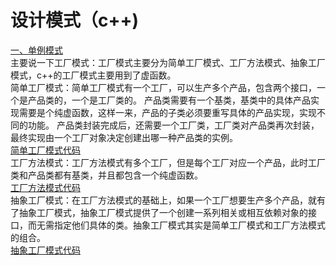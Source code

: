 # 设计模式（c++)
[一、单例模式](https://github.com/happyhk/WorkLearning/blob/master/DesignPattern/%E5%8D%95%E4%BE%8B%E6%A8%A1%E5%BC%8F.cpp)<br>
主要说一下工厂模式：工厂模式主要分为简单工厂模式、工厂方法模式、抽象工厂模式，c++的工厂模式主要用到了虚函数。<br>
简单工厂模式：简单工厂模式有一个工厂，可以生产多个产品，包含两个接口，一个是产品类的，一个是工厂类的。
产品类需要有一个基类，基类中的具体产品实现需要是个纯虚函数，这样一来，产品的子类必须要重写具体的产品实现，实现不同的功能。
产品类封装完成后，还需要一个工厂类，工厂类对产品类再次封装，最终实现由一个工厂对象决定创建出哪一种产品类的实例。<br>
[简单工厂模式代码](https://github.com/happyhk/WorkLearning/blob/master/DesignPattern/%E7%AE%80%E5%8D%95%E5%B7%A5%E5%8E%82%E6%A8%A1%E5%BC%8F.cpp)<br>
工厂方法模式：工厂方法模式有多个工厂，但是每个工厂对应一个产品，此时工厂类和产品类都有基类，并且都包含一个纯虚函数。<br>
[工厂方法模式代码](https://github.com/happyhk/WorkLearning/blob/master/DesignPattern/%E5%B7%A5%E5%8E%82%E6%96%B9%E6%B3%95%E6%A8%A1%E5%BC%8F.cpp)<br>
抽象工厂模式：在工厂方法模式的基础上，如果一个工厂想要生产多个产品，就有了抽象工厂模式，抽象工厂模式提供了一个创建一系列相关或相互依赖对象的接口，而无需指定他们具体的类。抽象工厂模式其实是简单工厂模式和工厂方法模式的组合。<br>
[抽象工厂模式代码](https://github.com/happyhk/WorkLearning/blob/master/DesignPattern/%E6%8A%BD%E8%B1%A1%E5%B7%A5%E5%8E%82%E6%A8%A1%E5%BC%8F.cpp)<br>
